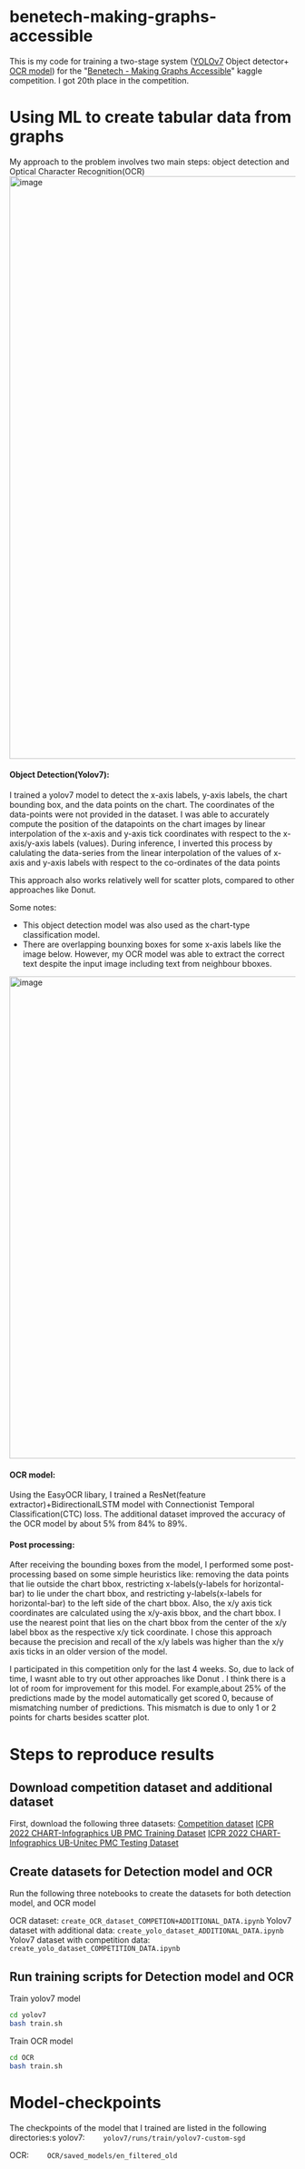 # benetech-making-graphs-accessible
This is my code for training a two-stage system ([YOLOv7](https://github.com/WongKinYiu/yolov7) Object detector+ [OCR model](https://github.com/JaidedAI/EasyOCR)) for the "[Benetech - Making Graphs Accessible](https://www.kaggle.com/competitions/benetech-making-graphs-accessible/overview "Benetech - Making Graphs Accessible")" kaggle competition. I got 20th place in the competition.

# Using ML to create tabular data from graphs
My approach to the problem involves two main steps: object detection and Optical Character Recognition(OCR)
<img width="1026" alt="image" src="https://github.com/SamratThapa120/benetech-making-graphs-accessible/assets/38401989/f349dd62-6dbb-4792-8654-65d870c1b6f1">
#### Object Detection(Yolov7):
I trained a yolov7 model to detect the x-axis labels, y-axis labels, the chart bounding box, and the data points on the chart. The coordinates of the data-points were not provided in the dataset. I was able to accurately compute the position of the datapoints on the chart images by linear interpolation of the x-axis and y-axis tick coordinates with respect to the x-axis/y-axis labels (values). During inference, I inverted this process by calulating the data-series from the linear interpolation of the values of x-axis and y-axis labels with respect to the co-ordinates of the data points

This approach also works relatively well for scatter plots, compared to other approaches like Donut.

Some notes:
- This object detection model was also used as the chart-type classification model.
- There are overlapping bounxing boxes for some x-axis labels like the image below. However, my OCR model was able to extract the correct text despite the input image including text from neighbour bboxes. 
<img width="849" alt="image" src="https://github.com/SamratThapa120/benetech-making-graphs-accessible/assets/38401989/1ab49a89-1db7-48a1-9b3e-429217142b45">

#### OCR model:
Using the EasyOCR libary, I trained a ResNet(feature extractor)+BidirectionalLSTM model with Connectionist Temporal Classification(CTC) loss. The additional  dataset improved the accuracy of the OCR model by about 5% from 84% to 89%.

#### Post processing:
After receiving the bounding boxes from the model, I performed some post-processing based on some simple heuristics like: removing the data points that lie outside the chart bbox, restricting x-labels(y-labels for horizontal-bar) to lie under the chart bbox, and restricting y-labels(x-labels for horizontal-bar) to the left side of the chart bbox. 
Also, the x/y axis tick coordinates are calculated using the x/y-axis bbox, and the chart bbox. I use the nearest point that lies on the chart bbox from the center of the x/y label bbox as the respective x/y tick coordinate. I chose this approach because the precision and recall of the x/y labels was higher than the x/y axis ticks in an older version of the model. 


I participated in this competition only for the last 4 weeks. So, due to lack of time, I wasnt able to try out other approaches like Donut . I think there is a lot of room for improvement for this model. For example,about 25% of the predictions made by the model automatically get scored 0, because of mismatching number of predictions. This mismatch is due to only 1 or 2 points for charts besides scatter plot.

# Steps to reproduce results
## Download competition dataset and additional dataset
First, download the following three datasets:
[Competition dataset](https://www.kaggle.com/competitions/benetech-making-graphs-accessible/data "Competition dataset")
[ICPR 2022 CHART-Infographics UB PMC Training Dataset](https://chartinfo.github.io/toolsanddata.html "ICPR 2022 CHART-Infographics UB PMC Training Dataset")
[ICPR 2022 CHART-Infographics UB-Unitec PMC Testing Dataset](https://chartinfo.github.io/toolsanddata.html "ICPR 2022 CHART-Infographics UB-Unitec PMC Testing Dataset")
## Create datasets for Detection model and OCR
Run the following three notebooks to create the datasets for both detection model, and OCR model

OCR dataset:
`create_OCR_dataset_COMPETION+ADDITIONAL_DATA.ipynb`
Yolov7 dataset with additional data:
`create_yolo_dataset_ADDITIONAL_DATA.ipynb`
Yolov7 dataset with competition data:
`create_yolo_dataset_COMPETITION_DATA.ipynb`
## Run training scripts for Detection model and OCR
Train yolov7 model
```bash
cd yolov7
bash train.sh
```
Train OCR model
```bash
cd OCR
bash train.sh
```
# Model-checkpoints
The checkpoints of the model that I trained are listed in the following directories:s
yolov7:
`    yolov7/runs/train/yolov7-custom-sgd`

OCR:
`    OCR/saved_models/en_filtered_old`

